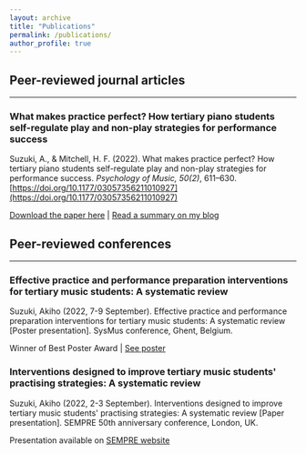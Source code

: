 ```yaml
---
layout: archive
title: "Publications"
permalink: /publications/
author_profile: true
---
```

<!-- 
{% if author.googlescholar %}
  You can also find my articles on <u><a href="{{author.googlescholar}}">my Google Scholar profile</a>.</u>
{% endif %}

{% include base_path %}

{% for post in site.publications reversed %}
  {% include archive-single.html %}
{% endfor %} -->

## Peer-reviewed journal articles
---
### What makes practice perfect? How tertiary piano students self-regulate play and non-play strategies for performance success

Suzuki, A., & Mitchell, H. F. (2022). What makes practice perfect? How tertiary piano students self-regulate play and non-play strategies for performance success. <i>Psychology of Music, 50(2)</i>, 611–630. [https://doi.org/10.1177/03057356211010927](https://doi.org/10.1177/03057356211010927)

[Download the paper here](https://www.researchgate.net/publication/351438401_What_makes_practice_perfect_How_tertiary_piano_students_self-regulate_play_and_non-play_strategies_for_performance_success) \| [Read a summary on my blog](https://psycformusos.com/2021/05/08/new-article-what-makes-practice-perfect-how-tertiary-piano-students-self-regulate-play-and-non-play-strategies-for-performance-success/)

## Peer-reviewed conferences
---
### Effective practice and performance preparation interventions for tertiary music students: A systematic review

Suzuki, Akiho (2022, 7-9 September). Effective practice and performance preparation interventions for tertiary music students: A systematic review [Poster presentation]. SysMus conference, Ghent, Belgium.

Winner of Best Poster Award \| [See poster](/files/akiho-suzuki-sysmus-poster-2022.png)

### Interventions designed to improve tertiary music students' practising strategies: A systematic review

Suzuki, Akiho (2022, 2-3 September). Interventions designed to improve tertiary music students' practising strategies: A systematic review [Paper presentation]. SEMPRE 50th anniversary conference, London, UK.

Presentation available on [SEMPRE website](https://sempre.org.uk/50th)